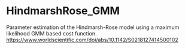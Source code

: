 # HindmarshRose_GMM
Parameter estimation of the Hindmarsh-Rose model using a maximum likelihood GMM based cost function.
https://www.worldscientific.com/doi/abs/10.1142/S0218127414500102
